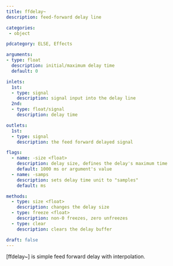 ```yaml
---
title: ffdelay~
description: feed-forward delay line

categories:
 - object

pdcategory: ELSE, Effects

arguments:
- type: float
  description: initial/maximum delay time
  default: 0

inlets:
  1st:
  - type: signal
    description: signal input into the delay line
  2nd:
  - type: float/signal
    description: delay time

outlets:
  1st:
  - type: signal
    description: the feed forward delayed signal

flags:
  - name: -size <float>
    description: delay size, defines the delay's maximum time
    default: 1000 ms or argument's value
  - name: -samps
    description: sets delay time unit to "samples"
    default: ms

methods:
  - type: size <float>
    description: changes the delay size
  - type: freeze <float>
    description: non-0 freezes, zero unfreezes
  - type: clear
    description: clears the delay buffer

draft: false
---
```


[ffdelay~] is simple feed forward delay with interpolation.

